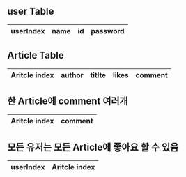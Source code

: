 ## user Table

|userIndex | name | id | password |
|------------| -------|---|-----------|


## Article Table

|Aritcle index| author | titlte | likes | comment | 
|------------| -------|---|-----------|------------|

## 한 Article에 comment 여러개

| Aritcle index | comment |
|------------|----------------|

## 모든 유저는 모든 Article에 좋아요 할 수 있음

| userIndex | Aritcle index | 
|------------|----------------|